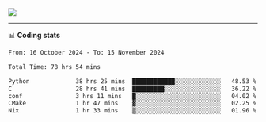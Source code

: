 <picture>
  <source
  srcset="https://github-readme-stats.vercel.app/api?username=sant0s12&show_icons=true&theme=dark"
  media="(prefers-color-scheme: dark)"
  />
  <source
  srcset="https://github-readme-stats.vercel.app/api?username=sant0s12&show_icons=true"
  media="(prefers-color-scheme: light)"
  />
  <img src="https://github-readme-stats.vercel.app/api?username=sant0s12&show_icons=true" />
</picture>

---

📊 **Coding stats**

<!--START_SECTION:waka-->

```txt
From: 16 October 2024 - To: 15 November 2024

Total Time: 78 hrs 54 mins

Python             38 hrs 25 mins  ████████████░░░░░░░░░░░░░   48.53 %
C                  28 hrs 41 mins  █████████░░░░░░░░░░░░░░░░   36.22 %
conf               3 hrs 11 mins   █░░░░░░░░░░░░░░░░░░░░░░░░   04.02 %
CMake              1 hr 47 mins    ▓░░░░░░░░░░░░░░░░░░░░░░░░   02.25 %
Nix                1 hr 33 mins    ▒░░░░░░░░░░░░░░░░░░░░░░░░   01.96 %
```

<!--END_SECTION:waka-->
